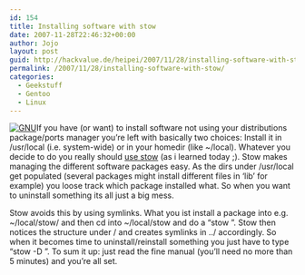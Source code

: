 ```yaml
---
id: 154
title: Installing software with stow
date: 2007-11-28T22:46:32+00:00
author: Jojo
layout: post
guid: http://hackvalue.de/heipei/2007/11/28/installing-software-with-stow/
permalink: /2007/11/28/installing-software-with-stow/
categories:
  - Geekstuff
  - Gentoo
  - Linux
---
```

[<img src="/weblog/gnu-head-sm.jpg" alt="GNU" class="alignleft" />](http://www.gnu.org/software/stow/)If you have (or want) to install software not using your distributions package/ports manager you&#8217;re left with basically two choices: Install it in /usr/local (i.e. system-wide) or in your homedir (like ~/local). Whatever you decide to do you really should [use stow](http://www.gnu.org/software/stow/) (as i learned today ;). Stow makes managing the different software packages easy. As the dirs under /usr/local get populated (several packages might install different files in &#8216;lib&#8217; for example) you loose track which package installed what. So when you want to uninstall something its all just a big mess.
  
Stow avoids this by using symlinks. What you ist install a package into e.g. ~/local/stow/<package> and then cd into ~/local/stow and do a &#8220;stow <packagename>&#8221;. Stow then notices the structure under <packagename>/ and creates symlinks in ../ accordingly. So when it becomes time to uninstall/reinstall something you just have to type &#8220;stow -D <packagename>&#8221;. To sum it up: just read the fine manual (you&#8217;ll need no more than 5 minutes) and you&#8217;re all set.

